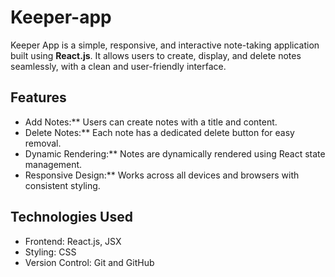 # Keeper-app

Keeper App is a simple, responsive, and interactive note-taking application built using **React.js**. It allows users to create, display, and delete notes seamlessly, with a clean and user-friendly interface.

## Features

- Add Notes:** Users can create notes with a title and content.  
- Delete Notes:** Each note has a dedicated delete button for easy removal.  
- Dynamic Rendering:** Notes are dynamically rendered using React state management.  
- Responsive Design:** Works across all devices and browsers with consistent styling.  

## Technologies Used

- Frontend: React.js, JSX  
- Styling: CSS  
- Version Control: Git and GitHub  
